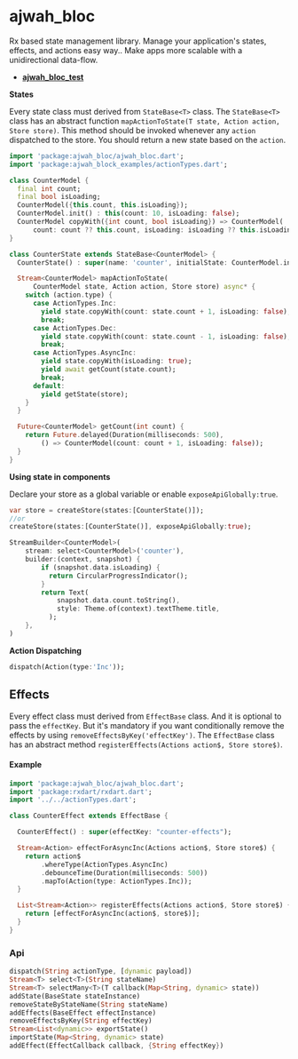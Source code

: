 # ajwah_bloc

Rx based state management library. Manage your application's states, effects, and actions easy way..
Make apps more scalable with a unidirectional data-flow.

- **[ajwah_bloc_test](https://pub.dev/packages/ajwah_bloc_test)**

**States**

Every state class must derived from `StateBase<T>` class. The `StateBase<T>` class has an abstract function `mapActionToState(T state, Action action, Store store)`. This method should be invoked whenever any `action` dispatched to the store. You should return a new state based on the `action`.

```dart
import 'package:ajwah_bloc/ajwah_bloc.dart';
import 'package:ajwah_block_examples/actionTypes.dart';

class CounterModel {
  final int count;
  final bool isLoading;
  CounterModel({this.count, this.isLoading});
  CounterModel.init() : this(count: 10, isLoading: false);
  CounterModel copyWith({int count, bool isLoading}) => CounterModel(
      count: count ?? this.count, isLoading: isLoading ?? this.isLoading);
}

class CounterState extends StateBase<CounterModel> {
  CounterState() : super(name: 'counter', initialState: CounterModel.init());

  Stream<CounterModel> mapActionToState(
      CounterModel state, Action action, Store store) async* {
    switch (action.type) {
      case ActionTypes.Inc:
        yield state.copyWith(count: state.count + 1, isLoading: false);
        break;
      case ActionTypes.Dec:
        yield state.copyWith(count: state.count - 1, isLoading: false);
        break;
      case ActionTypes.AsyncInc:
        yield state.copyWith(isLoading: true);
        yield await getCount(state.count);
        break;
      default:
        yield getState(store);
    }
  }

  Future<CounterModel> getCount(int count) {
    return Future.delayed(Duration(milliseconds: 500),
        () => CounterModel(count: count + 1, isLoading: false));
  }
}

```

**Using state in components**

Declare your store as a global variable or enable `exposeApiGlobally:true`.

```dart
var store = createStore(states:[CounterState()]);
//or
createStore(states:[CounterState()], exposeApiGlobally:true);
```

```dart
StreamBuilder<CounterModel>(
    stream: select<CounterModel>('counter'),
    builder:(context, snapshot) {
        if (snapshot.data.isLoading) {
          return CircularProgressIndicator();
        }
        return Text(
            snapshot.data.count.toString(),
            style: Theme.of(context).textTheme.title,
          );
    },
)
```

**Action Dispatching**

```dart
dispatch(Action(type:'Inc'));
```

## Effects

Every effect class must derived from `EffectBase` class. And it is optional to pass the
`effectKey`. But it's mandatory if you want conditionally remove the effects by using
`removeEffectsByKey('effectKey')`. The `EffectBase` class has an abstract method `registerEffects(Actions action$, Store store$)`.

#### Example

```dart
import 'package:ajwah_bloc/ajwah_bloc.dart';
import 'package:rxdart/rxdart.dart';
import '../../actionTypes.dart';

class CounterEffect extends EffectBase {

  CounterEffect() : super(effectKey: "counter-effects");

  Stream<Action> effectForAsyncInc(Actions action$, Store store$) {
    return action$
        .whereType(ActionTypes.AsyncInc)
        .debounceTime(Duration(milliseconds: 500))
        .mapTo(Action(type: ActionTypes.Inc));
  }

  List<Stream<Action>> registerEffects(Actions action$, Store store$) {
    return [effectForAsyncInc(action$, store$)];
  }
}

```

### Api

```dart
dispatch(String actionType, [dynamic payload])
Stream<T> select<T>(String stateName)
Stream<T> selectMany<T>(T callback(Map<String, dynamic> state))
addState(BaseState stateInstance)
removeStateByStateName(String stateName)
addEffects(BaseEffect effectInstance)
removeEffectsByKey(String effectKey)
Stream<List<dynamic>> exportState()
importState(Map<String, dynamic> state)
addEffect(EffectCallback callback, {String effectKey})

```
